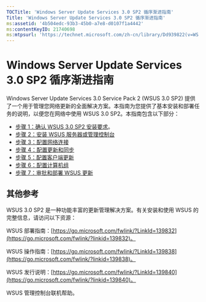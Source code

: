 ```yaml
---
TOCTitle: 'Windows Server Update Services 3.0 SP2 循序渐进指南'
Title: 'Windows Server Update Services 3.0 SP2 循序渐进指南'
ms:assetid: '4b504edc-93b3-45b0-a7e8-d0107f1a4442'
ms:contentKeyID: 21740698
ms:mtpsurl: 'https://technet.microsoft.com/zh-cn/library/Dd939822(v=WS.10)'
---
```


Windows Server Update Services 3.0 SP2 循序渐进指南
===================================================

Windows Server Update Services 3.0 Service Pack 2 (WSUS 3.0 SP2) 提供了一个用于管理您网络更新的全面解决方案。本指南为您提供了基本安装和部署任务的说明，以便您在网络中使用 WSUS 3.0 SP2。本指南包含以下部分：

-   [步骤 1：确认 WSUS 3.0 SP2 安装要求](https://technet.microsoft.com/ec01bd75-5def-4899-8cee-ddab827bbd83)。
-   [步骤 2：安装 WSUS 服务器或管理控制台](https://technet.microsoft.com/6db6fcb0-c55d-43b9-9b07-4040c6267759)
-   [步骤 3：配置网络连接](https://technet.microsoft.com/42a144c5-f08e-4a6e-b360-47ddea77bd24)
-   [步骤 4：配置更新和同步](https://technet.microsoft.com/deeaa7e1-9b50-45cb-9537-d75f70de3405)
-   [步骤 5：配置客户端更新](https://technet.microsoft.com/5ae60ead-3e94-456c-a692-c0f193ea5d5a)
-   [步骤 6：配置计算机组](https://technet.microsoft.com/70518732-2179-4e41-9609-7f9999867f41)
-   [步骤 7：审批和部署 WSUS 更新](https://technet.microsoft.com/c4e58e17-d5e3-4194-8f26-b459e0c03b86)

其他参考
--------

WSUS 3.0 SP2 是一种功能丰富的更新管理解决方案。有关安装和使用 WSUS 的完整信息，请访问以下资源：

WSUS 部署指南：[https://go.microsoft.com/fwlink/?LinkId=139832](https://go.microsoft.com/fwlink/?linkid=139832)。

WSUS 操作指南：[https://go.microsoft.com/fwlink/?LinkId=139838](https://go.microsoft.com/fwlink/?linkid=139838)。

WSUS 发行说明：[https://go.microsoft.com/fwlink/?LinkId=139840](https://go.microsoft.com/fwlink/?linkid=139840)。

WSUS 管理控制台联机帮助。
